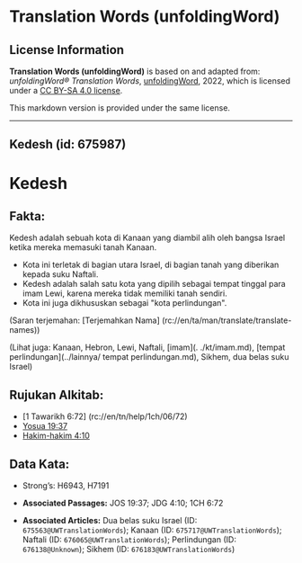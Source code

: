 # Translation Words (unfoldingWord)

## License Information

**Translation Words (unfoldingWord)** is based on and adapted from: _unfoldingWord® Translation Words_, [unfoldingWord](https://unfoldingword.org/utw), 2022, which is licensed under a [CC BY-SA 4.0 license](https://creativecommons.org/licenses/by-sa/4.0/legalcode.en).

This markdown version is provided under the same license.



--------------------------------

## Kedesh (id: 675987)

Kedesh
======

Fakta:
------

Kedesh adalah sebuah kota di Kanaan yang diambil alih oleh bangsa Israel ketika mereka memasuki tanah Kanaan.

* Kota ini terletak di bagian utara Israel, di bagian tanah yang diberikan kepada suku Naftali.
* Kedesh adalah salah satu kota yang dipilih sebagai tempat tinggal para imam Lewi, karena mereka tidak memiliki tanah sendiri.
* Kota ini juga dikhususkan sebagai "kota perlindungan".

(Saran terjemahan: \[Terjemahkan Nama] (rc://en/ta/man/translate/translate\-names))

(Lihat juga: Kanaan, Hebron, Lewi, Naftali, \[imam](. ./kt/imam.md), \[tempat perlindungan](../lainnya/ tempat perlindungan.md), Sikhem, dua belas suku Israel)

Rujukan Alkitab:
----------------

* \[1 Tawarikh 6:72] (rc://en/tn/help/1ch/06/72\)
* [Yosua 19:37](https://ref.ly/Josh19:37)
* [Hakim\-hakim 4:10](https://ref.ly/Judg4:10)

Data Kata:
----------

* Strong’s: H6943, H7191

* **Associated Passages:** JOS 19:37; JDG 4:10; 1CH 6:72
* **Associated Articles:** Dua belas suku Israel (ID: `675563@UWTranslationWords`); Kanaan (ID: `675717@UWTranslationWords`); Naftali (ID: `676065@UWTranslationWords`); Perlindungan (ID: `676138@Unknown`); Sikhem (ID: `676183@UWTranslationWords`)

